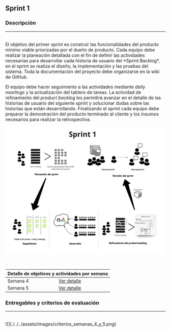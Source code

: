 ## Sprint 1

### Descripción
---

<br>
El objetivo del primer sprint es construir las funcionalidades del producto mínimo viable priorizadas por el dueño de producto. Cada equipo debe realizar la planeación detallada con el fin de definir las actividades necesarias para desarrollar cada historia de usuario del *Sprint Backlog*, en el sprint se realiza el diseño, la implementación y las pruebas del sistema. Toda la documentación del proyecto debe organizarse en la wiki de GitHub.

El equipo debe hacer seguimiento a las actividades mediante *daily meetings* y la actualización del tablero de tareas. La actividad de refinamiento del *product backlog* les permitirá avanzar en el detalle de las historias de usuario del siguiente sprint y solucionar dudas sobre las historias que están desarrollando. Finalizando el sprint cada equipo debe preparar la demostración del producto terminado al cliente y los insumos necesarios para realizar la retrospectiva.

![](./../../assets/images/sprint1.jpg)

<br>

<table>
  <thead>
    <tr>
      <th colspan="2" class="tg-0lax">Detalle de objetivos y actividades por semana</th>
    </tr>
  </thead>
  <tbody>
    <tr>
      <td>Semana 4</td>
      <td>
        <a href="{{ '/semanas/sprint1/semana4/semana4' | absolute_url }}">Ver detalle</a>
      </td>
    </tr>
    <tr>
      <td>Semana 5</td>
      <td>
        <a href="{{ '/semanas/sprint1/semana5/semana5' | absolute_url }}">Ver detalle</a>
      </td>
    </tr>
  </tbody>
</table>

### Entregables y criterios de evaluación
---

<br>
![](./../../assets/images/criterios_semanas_4_y_5.png)
